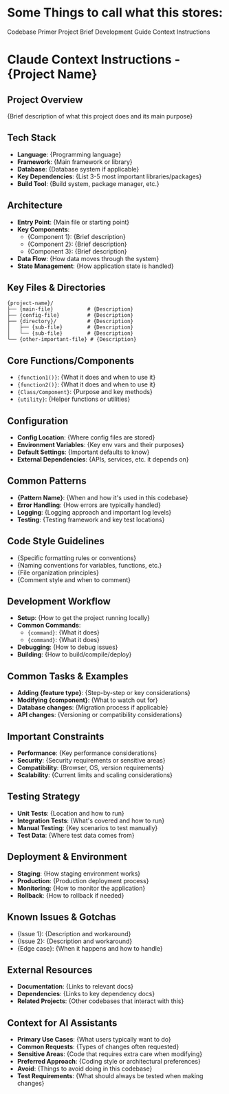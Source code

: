# Some Things to call what this stores:

Codebase Primer
Project Brief
Development Guide
Context Instructions

# Claude Context Instructions - {Project Name}

## Project Overview
{Brief description of what this project does and its main purpose}

## Tech Stack
* **Language**: {Programming language}
* **Framework**: {Main framework or library}
* **Database**: {Database system if applicable}
* **Key Dependencies**: {List 3-5 most important libraries/packages}
* **Build Tool**: {Build system, package manager, etc.}

## Architecture
* **Entry Point**: {Main file or starting point}
* **Key Components**: 
  - {Component 1}: {Brief description}
  - {Component 2}: {Brief description}
  - {Component 3}: {Brief description}
* **Data Flow**: {How data moves through the system}
* **State Management**: {How application state is handled}

## Key Files & Directories
```
{project-name}/
├── {main-file}           # {Description}
├── {config-file}         # {Description}
├── {directory}/          # {Description}
│   ├── {sub-file}        # {Description}
│   └── {sub-file}        # {Description}
└── {other-important-file} # {Description}
```

## Core Functions/Components
* `{function1()}`: {What it does and when to use it}
* `{function2()}`: {What it does and when to use it}
* `{Class/Component}`: {Purpose and key methods}
* `{utility}`: {Helper functions or utilities}

## Configuration
* **Config Location**: {Where config files are stored}
* **Environment Variables**: {Key env vars and their purposes}
* **Default Settings**: {Important defaults to know}
* **External Dependencies**: {APIs, services, etc. it depends on}

## Common Patterns
* **{Pattern Name}**: {When and how it's used in this codebase}
* **Error Handling**: {How errors are typically handled}
* **Logging**: {Logging approach and important log levels}
* **Testing**: {Testing framework and key test locations}

## Code Style Guidelines
* {Specific formatting rules or conventions}
* {Naming conventions for variables, functions, etc.}
* {File organization principles}
* {Comment style and when to comment}

## Development Workflow
* **Setup**: {How to get the project running locally}
* **Common Commands**: 
  - `{command}`: {What it does}
  - `{command}`: {What it does}
* **Debugging**: {How to debug issues}
* **Building**: {How to build/compile/deploy}

## Common Tasks & Examples
* **Adding {feature type}**: {Step-by-step or key considerations}
* **Modifying {component}**: {What to watch out for}
* **Database changes**: {Migration process if applicable}
* **API changes**: {Versioning or compatibility considerations}

## Important Constraints
* **Performance**: {Key performance considerations}
* **Security**: {Security requirements or sensitive areas}
* **Compatibility**: {Browser, OS, version requirements}
* **Scalability**: {Current limits and scaling considerations}

## Testing Strategy
* **Unit Tests**: {Location and how to run}
* **Integration Tests**: {What's covered and how to run}
* **Manual Testing**: {Key scenarios to test manually}
* **Test Data**: {Where test data comes from}

## Deployment & Environment
* **Staging**: {How staging environment works}
* **Production**: {Production deployment process}
* **Monitoring**: {How to monitor the application}
* **Rollback**: {How to rollback if needed}

## Known Issues & Gotchas
* {Issue 1}: {Description and workaround}
* {Issue 2}: {Description and workaround}
* {Edge case}: {When it happens and how to handle}

## External Resources
* **Documentation**: {Links to relevant docs}
* **Dependencies**: {Links to key dependency docs}
* **Related Projects**: {Other codebases that interact with this}

## Context for AI Assistants
* **Primary Use Cases**: {What users typically want to do}
* **Common Requests**: {Types of changes often requested}
* **Sensitive Areas**: {Code that requires extra care when modifying}
* **Preferred Approach**: {Coding style or architectural preferences}
* **Avoid**: {Things to avoid doing in this codebase}
* **Test Requirements**: {What should always be tested when making changes}